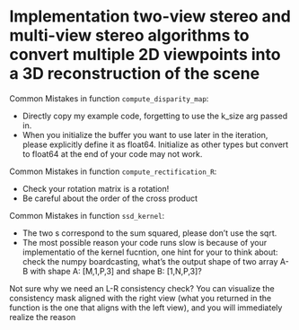 # Implementation two-view stereo and multi-view stereo algorithms to convert multiple 2D viewpoints into a 3D reconstruction of the scene





Common Mistakes in function `compute_disparity_map`:

- Directly copy my example code, forgetting to use the k_size arg passed in.
- When you initialize the buffer you want to use later in the iteration, please explicitly define it as float64. Initialize as other types but convert to float64 at the end of your code may not work.

Common Mistakes in function `compute_rectification_R`:

- Check your rotation matrix is a rotation!
- Be careful about the order of the cross product

Common Mistakes in function `ssd_kernel`:

- The two s correspond to the sum squared, please don’t use the sqrt.
- The most possible reason your code runs slow is because of your implementatio of the kernel fucntion, one hint for your to think about: check the numpy boardcasting, what’s the output shape of two array A-B with shape A: [M,1,P,3] and shape B: [1,N,P,3]?

Not sure why we need an L-R consistency check? You can visualize the consistency mask aligned with the right view (what you returned in the function is the one that aligns with the left view), and you will immediately realize the reason

